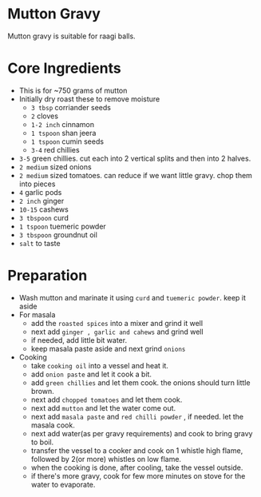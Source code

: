 # Mutton Gravy
Mutton gravy is suitable for raagi balls.


# Core Ingredients
- This is for ~750 grams of mutton
- Initially dry roast these to remove moisture
  - `3 tbsp` corriander seeds
  - `2` cloves
  - `1-2 inch` cinnamon
  - `1 tspoon` shan jeera
  - `1 tspoon` cumin seeds
  - `3-4` red chillies
 - `3-5` green chillies. cut each into 2 vertical splits and then into 2 halves.
- `2 medium` sized onions
- `2 medium` sized tomatoes. can reduce if we want little gravy. chop them into pieces
- `4` garlic pods
- `2 inch` ginger
- `10-15` cashews
- `3 tbspoon` curd
- `1 tspoon` tuemeric powder
- `3 tbspoon` groundnut oil
- `salt` to taste

# Preparation
- Wash mutton and marinate it using `curd` and `tuemeric powder`. keep it aside
- For masala
  - add the `roasted spices` into a mixer and grind it well
  - next add `ginger , garlic and cahews` and grind well
  - if needed, add little bit water.
  - keep masala paste aside and next grind `onions`
- Cooking
   - take `cooking oil` into a vessel and heat it.
   - add `onion paste` and let it cook a bit.
   - add `green chillies` and let them cook. the onions should turn little brown.
   - next add `chopped tomatoes` and let them cook.
   - next add `mutton` and let the water come out.
   - next add `masala paste` and `red chilli powder` , if needed. let the masala cook.
   - next add water(as per gravy requirements) and cook to bring gravy to boil.
   - transfer the vessel to a cooker and cook on 1 whistle high flame, followed by 2(or more) whistles on low flame.
   - when the cooking is done, after cooling, take the vessel outside.
   - if there's more gravy, cook for few more minutes on stove for the water to evaporate.
